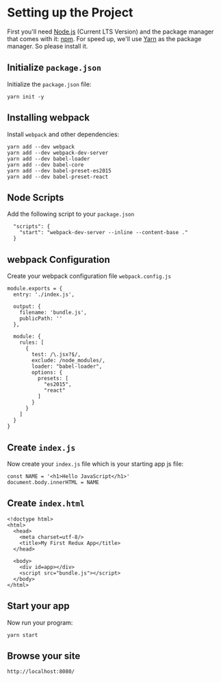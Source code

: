 # Setting up the Project

First you'll need [Node.js](https://nodejs.org) (Current LTS Version) and the package manager
that comes with it: [npm](https://www.npmjs.com/). For speed up, we'll use
[Yarn](https://yarnpkg.com/) as the package manager. So please install it.

## Initialize `package.json`

Initialize the `package.json` file:

```
yarn init -y
```

## Installing webpack

Install `webpack` and other dependencies:

```
yarn add --dev webpack
yarn add --dev webpack-dev-server
yarn add --dev babel-loader
yarn add --dev babel-core
yarn add --dev babel-preset-es2015
yarn add --dev babel-preset-react
```

## Node Scripts

Add the following script to your `package.json`

```
  "scripts": {
    "start": "webpack-dev-server --inline --content-base ."
  }
```

## webpack Configuration

Create your webpack configuration file `webpack.config.js`

```
module.exports = {
  entry: './index.js',

  output: {
    filename: 'bundle.js',
    publicPath: ''
  },

  module: {
    rules: [
      {
        test: /\.jsx?$/,
        exclude: /node_modules/,
        loader: "babel-loader",
        options: {
          presets: [
            "es2015",
            "react"
          ]
        }
      }
    ]
  }
}
```

## Create `index.js`

Now create your `index.js` file which is your starting app js file:

```
const NAME = '<h1>Hello JavaScript</h1>'
document.body.innerHTML = NAME
```


## Create `index.html`

```
<!doctype html>
<html>
  <head>
    <meta charset=utf-8/>
    <title>My First Redux App</title>
  </head>

  <body>
    <div id=app></div>
    <script src="bundle.js"></script>
  </body>
</html>
```

## Start your app

Now run your program:

```
yarn start
```

## Browse your site

```
http://localhost:8080/
```